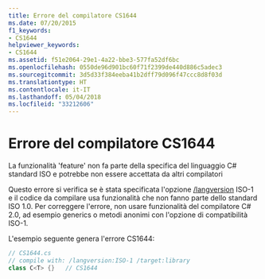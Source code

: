 ```yaml
---
title: Errore del compilatore CS1644
ms.date: 07/20/2015
f1_keywords:
- CS1644
helpviewer_keywords:
- CS1644
ms.assetid: f51e2064-29e1-4a22-bbe3-577fa52df6bc
ms.openlocfilehash: 0550de96d901bc60f71f2399de440d886c5adec3
ms.sourcegitcommit: 3d5d33f384eeba41b2dff79d096f47ccc8d8f03d
ms.translationtype: HT
ms.contentlocale: it-IT
ms.lasthandoff: 05/04/2018
ms.locfileid: "33212606"
---
```

# <a name="compiler-error-cs1644"></a>Errore del compilatore CS1644
La funzionalità 'feature' non fa parte della specifica del linguaggio C# standard ISO e potrebbe non essere accettata da altri compilatori  
  
 Questo errore si verifica se è stata specificata l'opzione [/langversion](../../../csharp/language-reference/compiler-options/langversion-compiler-option.md) ISO-1 e il codice da compilare usa funzionalità che non fanno parte dello standard ISO 1.0. Per correggere l'errore, non usare funzionalità del compilatore C# 2.0, ad esempio generics o metodi anonimi con l'opzione di compatibilità ISO-1.  
  
 L'esempio seguente genera l'errore CS1644:  
  
```csharp  
// CS1644.cs  
// compile with: /langversion:ISO-1 /target:library  
class C<T> {}   // CS1644  
```
